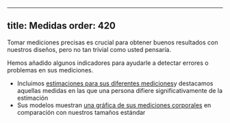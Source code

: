 ***

title: Medidas
order: 420
----------

Tomar mediciones precisas es crucial para obtener buenos resultados con nuestros diseños, pero no tan trivial como usted pensaría.

Hemos añadido algunos indicadores para ayudarle a detectar errores o problemas en sus mediciones.

*   Incluimos [estimaciones para sus diferentes mediciones][1]y destacamos aquellas medidas en las que una persona difiere significativamente de la estimación
*   Sus modelos muestran [una gráfica de sus mediciones corporales][2] en comparación con nuestros tamaños estándar

[1]: /docs/guide/measurements/estimates/

[2]: /docs/guide/measurements/graph/
